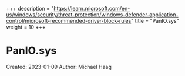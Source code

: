+++
description = "https://learn.microsoft.com/en-us/windows/security/threat-protection/windows-defender-application-control/microsoft-recommended-driver-block-rules"
title = "PanIO.sys"
weight = 10
+++

# PanIO.sys

Created: 2023-01-09
Author: Michael Haag



